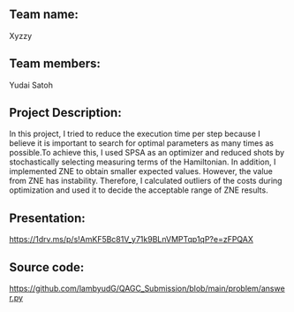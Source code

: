 ## Team name: 
Xyzzy

## Team members: 
Yudai Satoh

## Project Description: 
  In this project, I tried to reduce the execution time per step because I believe it is important to search for optimal parameters as many times as possible.To achieve this, I used SPSA as an optimizer and reduced shots by stochastically selecting measuring terms of the Hamiltonian. In addition, I implemented ZNE to obtain smaller expected values. However, the value from ZNE has instability. Therefore, I calculated outliers of the costs during optimization and used it to decide the acceptable range of ZNE results. 

## Presentation:
https://1drv.ms/p/s!AmKF5Bc81V_y71k9BLnVMPTqp1qP?e=zFPQAX

## Source code: 
https://github.com/lambyudG/QAGC_Submission/blob/main/problem/answer.py
